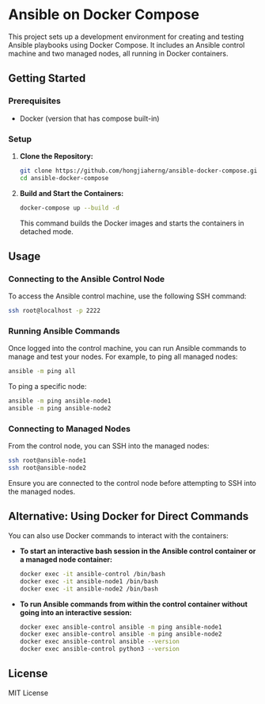 # Ansible on Docker Compose

This project sets up a development environment for creating and testing Ansible playbooks using Docker Compose. It includes an Ansible control machine and two managed nodes, all running in Docker containers.

## Getting Started

### Prerequisites

- Docker (version that has compose built-in)

### Setup

1. **Clone the Repository:**

   ```sh
   git clone https://github.com/hongjiaherng/ansible-docker-compose.git
   cd ansible-docker-compose
   ```

2. **Build and Start the Containers:**

   ```sh
   docker-compose up --build -d
   ```

   This command builds the Docker images and starts the containers in detached mode.

## Usage

### Connecting to the Ansible Control Node

To access the Ansible control machine, use the following SSH command:

```sh
ssh root@localhost -p 2222
```

### Running Ansible Commands

Once logged into the control machine, you can run Ansible commands to manage and test your nodes. For example, to ping all managed nodes:

```sh
ansible -m ping all
```

To ping a specific node:

```sh
ansible -m ping ansible-node1
ansible -m ping ansible-node2
```

### Connecting to Managed Nodes

From the control node, you can SSH into the managed nodes:

```sh
ssh root@ansible-node1
ssh root@ansible-node2
```

Ensure you are connected to the control node before attempting to SSH into the managed nodes.

## Alternative: Using Docker for Direct Commands

You can also use Docker commands to interact with the containers:

- **To start an interactive bash session in the Ansible control container or a managed node container:**

  ```sh
  docker exec -it ansible-control /bin/bash
  docker exec -it ansible-node1 /bin/bash
  docker exec -it ansible-node2 /bin/bash
  ```

- **To run Ansible commands from within the control container without going into an interactive session:**

  ```sh
  docker exec ansible-control ansible -m ping ansible-node1
  docker exec ansible-control ansible -m ping ansible-node2
  docker exec ansible-control ansible --version
  docker exec ansible-control python3 --version
  ```

## License

MIT License
